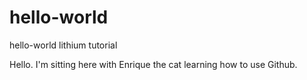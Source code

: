 # hello-world
hello-world lithium tutorial

Hello. I'm sitting here with Enrique the cat learning how to use Github.
